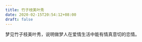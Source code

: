 ```yaml
---
title: 竹子枝美叶秀
date: 2020-02-15T20:54:12+08:00
draft: false
---
```


梦见竹子枝美叶秀，说明做梦人在爱情生活中能有情真意切的恋情。<br>
